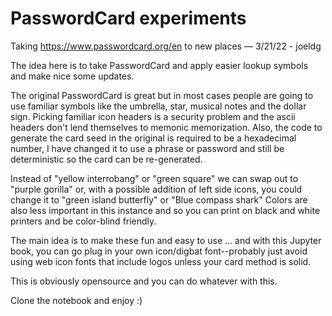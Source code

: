 # PasswordCard experiments
Taking https://www.passwordcard.org/en to new places — 3/21/22 - joeldg

The idea here is to take PasswordCard and apply easier lookup symbols and make nice some updates.

The original PasswordCard is great but in most cases people are going to use familiar symbols like the umbrella, star, musical notes and the dollar sign. Picking familiar icon headers is a security problem and the ascii headers don't lend themselves to memonic memorization. Also, the code to generate the card seed in the original is required to be a hexadecimal number, I have changed it to use a phrase or password and still be deterministic so the card can be re-generated.

Instead of "yellow interrobang" or "green square" we can swap out to "purple gorilla" or, with a possible addition of left side icons, you could change it to "green island butterfly" or "Blue compass shark" Colors are also less important in this instance and so you can print on black and white printers and be color-blind friendly.

The main idea is to make these fun and easy to use ... and with this Jupyter book, you can go plug in your own icon/digbat font--probably just avoid using web icon fonts that include logos unless your card method is solid.

This is obviously opensource and you can do whatever with this.

Clone the notebook and enjoy :)
